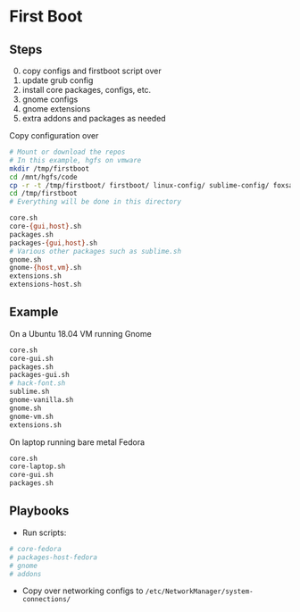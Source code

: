 First Boot
==============================

## Steps

0. copy configs and firstboot script over
1. update grub config
2. install core packages, configs, etc.
3. gnome configs
4. gnome extensions
5. extra addons and packages as needed

Copy configuration over

```bash
# Mount or download the repos
# In this example, hgfs on vmware
mkdir /tmp/firstboot
cd /mnt/hgfs/code
cp -r -t /tmp/firstboot/ firstboot/ linux-config/ sublime-config/ foxsay/ fortune/
cd /tmp/firstboot
# Everything will be done in this directory
```

```bash
core.sh
core-{gui,host}.sh
packages.sh
packages-{gui,host}.sh
# Various other packages such as sublime.sh
gnome.sh
gnome-{host,vm}.sh
extensions.sh
extensions-host.sh
```

## Example

On a Ubuntu 18.04 VM running Gnome

```bash
core.sh
core-gui.sh
packages.sh
packages-gui.sh
# hack-font.sh
sublime.sh
gnome-vanilla.sh
gnome.sh
gnome-vm.sh
extensions.sh
```

On laptop running bare metal Fedora

```bash
core.sh
core-laptop.sh
core-gui.sh
packages.sh
```

## Playbooks

- Run scripts:

```bash
# core-fedora
# packages-host-fedora
# gnome
# addons
```

- Copy over networking configs to `/etc/NetworkManager/system-connections/`
